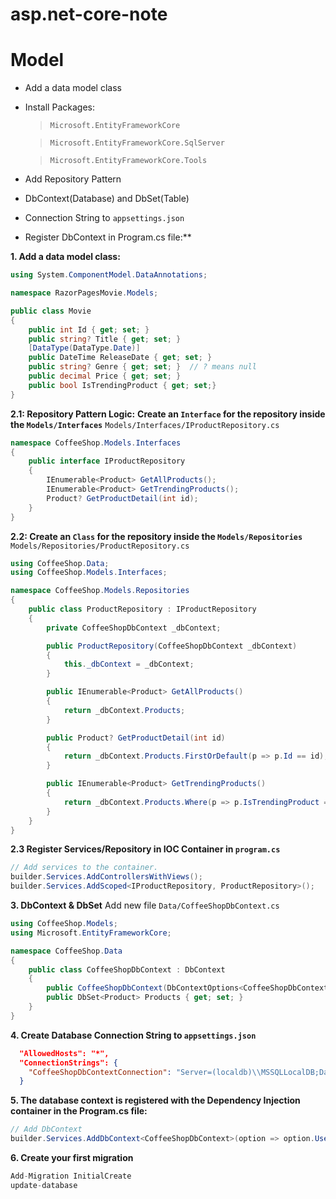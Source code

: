 # asp.net-core-note

# Model
- Add a data model class
- Install Packages:
   > `Microsoft.EntityFrameworkCore`
   
   > `Microsoft.EntityFrameworkCore.SqlServer`
   
   > `Microsoft.EntityFrameworkCore.Tools`
- Add Repository Pattern
- DbContext(Database) and DbSet(Table)
- Connection String to `appsettings.json`
- Register DbContext in Program.cs file:**

**1. Add a data model class:**
   
```c#
using System.ComponentModel.DataAnnotations;

namespace RazorPagesMovie.Models;

public class Movie
{
    public int Id { get; set; }
    public string? Title { get; set; }
    [DataType(DataType.Date)]
    public DateTime ReleaseDate { get; set; }
    public string? Genre { get; set; }  // ? means null
    public decimal Price { get; set; }
    public bool IsTrendingProduct { get; set;}
}
```

**2.1:  Repository Pattern Logic:**
**Create an `Interface` for the repository inside the `Models/Interfaces`**
`Models/Interfaces/IProductRepository.cs`
```c#
namespace CoffeeShop.Models.Interfaces
{
    public interface IProductRepository
    {
        IEnumerable<Product> GetAllProducts();
        IEnumerable<Product> GetTrendingProducts();
        Product? GetProductDetail(int id);
    }
}
```

**2.2:  Create an `Class` for the repository inside the `Models/Repositories`**
`Models/Repositories/ProductRepository.cs`
```c#
using CoffeeShop.Data;
using CoffeeShop.Models.Interfaces;

namespace CoffeeShop.Models.Repositories
{
    public class ProductRepository : IProductRepository
    {
        private CoffeeShopDbContext _dbContext;

        public ProductRepository(CoffeeShopDbContext _dbContext)
        {
            this._dbContext = _dbContext;
        }

        public IEnumerable<Product> GetAllProducts()
        {
            return _dbContext.Products;
        }

        public Product? GetProductDetail(int id)
        {
            return _dbContext.Products.FirstOrDefault(p => p.Id == id);
        }

        public IEnumerable<Product> GetTrendingProducts()
        {
            return _dbContext.Products.Where(p => p.IsTrendingProduct == true);
        }
    }
}


```
**2.3  Register Services/Repository in IOC Container in `program.cs`**
```c#
// Add services to the container.
builder.Services.AddControllersWithViews();
builder.Services.AddScoped<IProductRepository, ProductRepository>();
```

**3. DbContext & DbSet**
Add new file `Data/CoffeeShopDbContext.cs`
```c#
using CoffeeShop.Models;
using Microsoft.EntityFrameworkCore;

namespace CoffeeShop.Data
{
    public class CoffeeShopDbContext : DbContext
    {
        public CoffeeShopDbContext(DbContextOptions<CoffeeShopDbContext> options) : base(options) {}
        public DbSet<Product> Products { get; set; }
    }
}
```
**4. Create Database Connection String to `appsettings.json`**
```json
  "AllowedHosts": "*",
  "ConnectionStrings": {
    "CoffeeShopDbContextConnection": "Server=(localdb)\\MSSQLLocalDB;Database=CoffeeShopDb;Trusted_Connection=True;MultipleActiveResultSets=true"
  }
```
**5. The database context is registered with the Dependency Injection container in the Program.cs file:**
```c#
// Add DbContext
builder.Services.AddDbContext<CoffeeShopDbContext>(option => option.UseSqlServer(builder.Configuration.GetConnectionString("CoffeeShopDbContextConnection")));
```
**6. Create your first migration**
```c#
Add-Migration InitialCreate
update-database
```





  

